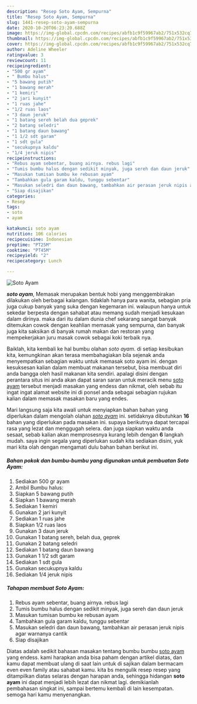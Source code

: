 ```yaml
---
description: "Resep Soto Ayam, Sempurna"
title: "Resep Soto Ayam, Sempurna"
slug: 1441-resep-soto-ayam-sempurna
date: 2020-10-20T06:23:20.688Z
image: https://img-global.cpcdn.com/recipes/abfb1c9f59967ab2/751x532cq70/soto-ayam-foto-resep-utama.jpg
thumbnail: https://img-global.cpcdn.com/recipes/abfb1c9f59967ab2/751x532cq70/soto-ayam-foto-resep-utama.jpg
cover: https://img-global.cpcdn.com/recipes/abfb1c9f59967ab2/751x532cq70/soto-ayam-foto-resep-utama.jpg
author: Adeline Wheeler
ratingvalue: 3
reviewcount: 11
recipeingredient:
- "500 gr ayam"
- " Bumbu halus"
- "5 bawang putih"
- "1 bawang merah"
- "1 kemiri"
- "2 jari kunyit"
- "1 ruas jahe"
- "1/2 ruas laos"
- "3 daun jeruk"
- "1 batang sereh belah dua geprek"
- "2 batang seledri"
- "1 batang daun bawang"
- "1 1/2 sdt garam"
- "1 sdt gula"
- "secukupnya kaldu"
- "1/4 jeruk nipis"
recipeinstructions:
- "Rebus ayam sebentar, buang airnya. rebus lagi"
- "Tumis bumbu halus dengan sedikit minyak, juga sereh dan daun jeruk"
- "Masukan tumisan bumbu ke rebusan ayam"
- "Tambahkan gula garam kaldu, tunggu sebentar"
- "Masukan seledri dan daun bawang, tambahkan air perasan jeruk nipis agar warnanya cantik"
- "Siap disajikan"
categories:
- Resep
tags:
- soto
- ayam

katakunci: soto ayam 
nutrition: 106 calories
recipecuisine: Indonesian
preptime: "PT25M"
cooktime: "PT45M"
recipeyield: "2"
recipecategory: Lunch

---
```



![Soto Ayam](https://img-global.cpcdn.com/recipes/abfb1c9f59967ab2/751x532cq70/soto-ayam-foto-resep-utama.jpg)

<b><i>soto ayam</i></b>, Memasak merupakan bentuk hobi yang menggembirakan dilakukan oleh berbagai kalangan. tidaklah hanya para wanita, sebagian pria juga cukup banyak yang suka dengan kegemaran ini. walaupun hanya untuk sekedar berpesta dengan sahabat atau memang sudah menjadi kesukaan dalam dirinya. maka dari itu dalam dunia chef sekarang sangat banyak ditemukan cowok dengan keahlian memasak yang sempurna, dan banyak juga kita saksikan di banyak rumah makan dan restoran yang mempekerjakan juru masak cowok sebagai koki terbaik nya.

Baiklah, kita kembali ke hal bumbu olahan <i>soto ayam</i>. di setiap kesibukan kita, kemungkinan akan terasa membahagiakan bila sejenak anda menyempatkan sebagian waktu untuk memasak soto ayam ini. dengan kesuksesan kalian dalam membuat makanan tersebut, bisa membuat diri anda bangga oleh hasil makanan kita sendiri. apalagi disini dengan perantara situs ini anda akan dapat saran saran untuk meracik menu <u>soto ayam</u> tersebut menjadi masakan yang endess dan nikmat, oleh sebab itu ingat ingat alamat website ini di ponsel anda sebagai sebagian rujukan kalian dalam memasak masakan baru yang endes.




Mari langsung saja kita awali untuk menyiapkan bahan bahan yang diperlukan dalam mengolah olahan <u><i>soto ayam</i></u> ini. setidaknya dibutuhkan <b>16</b> bahan yang diperlukan pada masakan ini. supaya berikutnya dapat tercapai rasa yang lezat dan menggugah selera. dan juga siapkan waktu anda sesaat, sebab kalian akan memprosesnya kurang lebih dengan <b>6</b> langkah mudah. saya ingin segala yang diperlukan sudah kita sediakan disini, yuk mari kita olah dengan mengamati dulu bahan bahan berikut ini.

<!--inarticleads1-->

##### Bahan pokok dan bumbu-bumbu yang digunakan untuk pembuatan Soto Ayam:

1. Sediakan 500 gr ayam
1. Ambil  Bumbu halus:
1. Siapkan 5 bawang putih
1. Siapkan 1 bawang merah
1. Sediakan 1 kemiri
1. Gunakan 2 jari kunyit
1. Sediakan 1 ruas jahe
1. Siapkan 1/2 ruas laos
1. Gunakan 3 daun jeruk
1. Gunakan 1 batang sereh, belah dua, geprek
1. Gunakan 2 batang seledri
1. Sediakan 1 batang daun bawang
1. Gunakan 1 1/2 sdt garam
1. Sediakan 1 sdt gula
1. Gunakan secukupnya kaldu
1. Sediakan 1/4 jeruk nipis




<!--inarticleads2-->

##### Tahapan membuat Soto Ayam:

1. Rebus ayam sebentar, buang airnya. rebus lagi
1. Tumis bumbu halus dengan sedikit minyak, juga sereh dan daun jeruk
1. Masukan tumisan bumbu ke rebusan ayam
1. Tambahkan gula garam kaldu, tunggu sebentar
1. Masukan seledri dan daun bawang, tambahkan air perasan jeruk nipis agar warnanya cantik
1. Siap disajikan




Diatas adalah sedikit bahasan masakan tentang bumbu bumbu <u>soto ayam</u> yang endess. kami harapkan anda bisa paham dengan artikel diatas, dan kamu dapat membuat ulang di saat lain untuk di sajikan dalam bermacam even even family atau sahabat kamu. kita bs mengulik resep resep yang ditampilkan diatas selaras dengan harapan anda, sehingga hidangan <b>soto ayam</b> ini dapat menjadi lebih lezat dan nikmat lagi. demikianlah pembahasan singkat ini, sampai bertemu kembali di lain kesempatan. semoga hari kamu menyenangkan.
